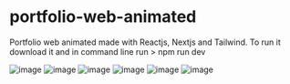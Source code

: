 # portfolio-web-animated
Portfolio web animated made with Reactjs, Nextjs and Tailwind. 
To run it download it and in command line run > npm run dev

![image](https://github.com/mati-caliz/portfolio-web-animated/assets/69267208/cc855477-7cb8-4094-9b04-f6cfd934f9c1)
![image](https://github.com/mati-caliz/portfolio-web-animated/assets/69267208/d1354ac8-a960-40a2-b863-519542221a5a)
![image](https://github.com/mati-caliz/portfolio-web-animated/assets/69267208/cbb3d0a5-298e-4196-89f3-cf5caf97b69d)
![image](https://github.com/mati-caliz/portfolio-web-animated/assets/69267208/bc76c908-03ee-41a2-94b5-ea29eeb69600)
![image](https://github.com/mati-caliz/portfolio-web-animated/assets/69267208/5f188333-821f-409e-97b6-2c09bd7379e1)
![image](https://github.com/mati-caliz/portfolio-web-animated/assets/69267208/78b95d63-7351-423e-b35b-b20a32e53393)
